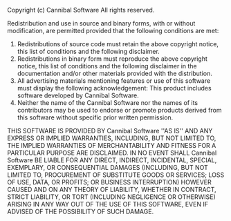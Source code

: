 Copyright (c) Cannibal Software
All rights reserved.

Redistribution and use in source and binary forms, with or without
modification, are permitted provided that the following conditions are met:
1. Redistributions of source code must retain the above copyright
   notice, this list of conditions and the following disclaimer.
2. Redistributions in binary form must reproduce the above copyright
   notice, this list of conditions and the following disclaimer in the
   documentation and/or other materials provided with the distribution.
3. All advertising materials mentioning features or use of this software
   must display the following acknowledgement:
   This product includes software developed by Cannibal Software.
4. Neither the name of the Cannibal Software nor the
   names of its contributors may be used to endorse or promote products
   derived from this software without specific prior written permission.

THIS SOFTWARE IS PROVIDED BY Cannibal Software ''AS IS'' AND ANY
EXPRESS OR IMPLIED WARRANTIES, INCLUDING, BUT NOT LIMITED TO, THE IMPLIED
WARRANTIES OF MERCHANTABILITY AND FITNESS FOR A PARTICULAR PURPOSE ARE
DISCLAIMED. IN NO EVENT SHALL Cannibal Software BE LIABLE FOR ANY
DIRECT, INDIRECT, INCIDENTAL, SPECIAL, EXEMPLARY, OR CONSEQUENTIAL DAMAGES
(INCLUDING, BUT NOT LIMITED TO, PROCUREMENT OF SUBSTITUTE GOODS OR SERVICES;
LOSS OF USE, DATA, OR PROFITS; OR BUSINESS INTERRUPTION) HOWEVER CAUSED AND
ON ANY THEORY OF LIABILITY, WHETHER IN CONTRACT, STRICT LIABILITY, OR TORT
(INCLUDING NEGLIGENCE OR OTHERWISE) ARISING IN ANY WAY OUT OF THE USE OF THIS
SOFTWARE, EVEN IF ADVISED OF THE POSSIBILITY OF SUCH DAMAGE.

